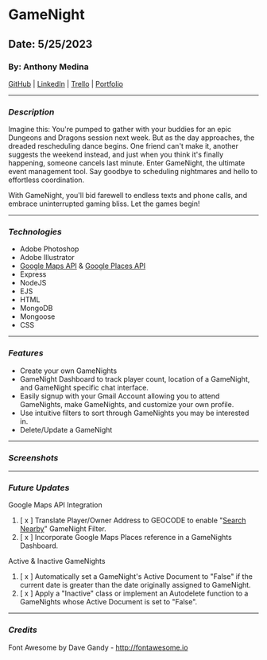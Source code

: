 # GameNight

## Date: 5/25/2023

### By: Anthony Medina

[GitHub](https://github.com/ajm24027) | [LinkedIn](https://www.linkedin.com/in/anthonyjmedina/) | [Trello](https://trello.com/b/swfYYd4Y/gamenight) | [Portfolio](https://www.anthonyjmedina.com/)

---

### **_Description_**

Imagine this: You're pumped to gather with your buddies for an epic Dungeons and Dragons session next week. But as the day approaches, the dreaded rescheduling dance begins. One friend can't make it, another suggests the weekend instead, and just when you think it's finally happening, someone cancels last minute. Enter GameNight, the ultimate event management tool. Say goodbye to scheduling nightmares and hello to effortless coordination.

With GameNight, you'll bid farewell to endless texts and phone calls, and embrace uninterrupted gaming bliss. Let the games begin!

---

### **_Technologies_**

- Adobe Photoshop
- Adobe Illustrator
- [Google Maps API](https://developers.google.com/maps) & [Google Places API](https://developers.google.com/maps/documentation/places/web-service)
- Express
- NodeJS
- EJS
- HTML
- MongoDB
- Mongoose
- CSS

---

### **_Features_**

- Create your own GameNights
- GameNight Dashboard to track player count, location of a GameNight, and GameNight specific chat interface.
- Easily signup with your Gmail Account allowing you to attend GameNights, make GameNights, and customize your own profile.
- Use intuitive filters to sort through GameNights you may be interested in.
- Delete/Update a GameNight

---

### **_Screenshots_**

---

### **_Future Updates_**

Google Maps API Integration

1. [ x ] Translate Player/Owner Address to GEOCODE to enable "[Search Nearby](https://developers.google.com/maps/documentation/places/web-service/search-nearby)" GameNight Filter.
2. [ x ] Incorporate Google Maps Places reference in a GameNights Dashboard.

Active & Inactive GameNights

1. [ x ] Automatically set a GameNight's Active Document to "False" if the current date is greater than the date originally assigned to GameNight.
2. [ x ] Apply a "Inactive" class or implement an Autodelete function to a GameNights whose Active Document is set to "False".

---

### **_Credits_**

Font Awesome by Dave Gandy - http://fontawesome.io
